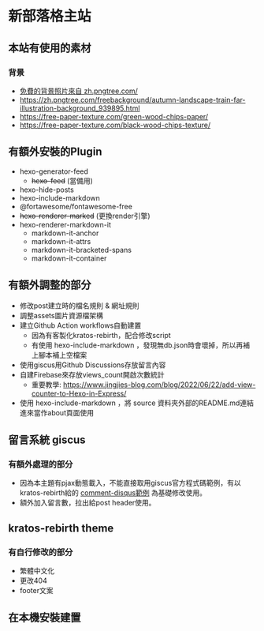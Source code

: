 <!-- 這份檔案中，所有連結到本站的連結網址，請都添入寫死含主域名字串 -->
<!-- 此文件會同步給 /about 關於本站頁面使用 -->

新部落格主站
===

## 本站有使用的素材
### 背景
* <a href='https://zh.pngtree.com/freebackground/light-snow-landscape-train-illustration-background_967224.html'>免費的背景照片來自 zh.pngtree.com/</a>
* <https://zh.pngtree.com/freebackground/autumn-landscape-train-far-illustration-background_939895.html>
* <https://free-paper-texture.com/green-wood-chips-paper/>
* <https://free-paper-texture.com/black-wood-chips-texture/>


## 有額外安裝的Plugin
* hexo-generator-feed
    * ~~hexo-feed~~ (當備用)
* hexo-hide-posts
* hexo-include-markdown
* @fortawesome/fontawesome-free
* ~~hexo-renderer-marked~~ (更換render引擎)
* hexo-renderer-markdown-it
    * markdown-it-anchor
    * markdown-it-attrs
    * markdown-it-bracketed-spans
    * markdown-it-container

## 有額外調整的部分

* 修改post建立時的檔名規則 & 網址規則
* 調整assets圖片資源檔架構
* 建立Github Action workflows自動建置
    * 因為有客製化kratos-rebirth，配合修改script
    * 有使用 hexo-include-markdown ，發現無db.json時會壞掉，所以再補上腳本補上空檔案
* 使用giscus用Github Discussions存放留言內容
* 自建Firebase來存放views_count開啟次數統計
    * 重要教學: <https://www.jingjies-blog.com/blog/2022/06/22/add-view-counter-to-Hexo-in-Express/>
* 使用 hexo-include-markdown ，將 source 資料夾外部的README.md連結進來當作about頁面使用

## 留言系統 giscus
### 有額外處理的部分
* 因為本主題有pjax動態載入，不能直接取用giscus官方程式碼範例，有以kratos-rebirth給的 [comment-disqus範例](https://eco.krt.moe/posts/comment-disqus/) 為基礎修改使用。
* 額外加入留言數，拉出給post header使用。

## kratos-rebirth theme
### 有自行修改的部分
* 繁體中文化
* 更改404
* footer文案

## 在本機安裝建置
